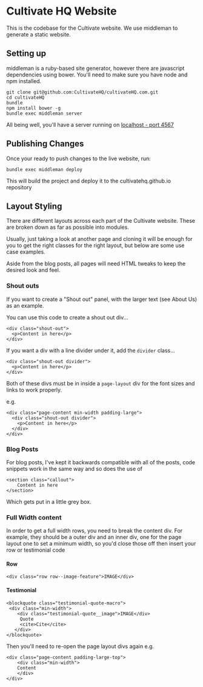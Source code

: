 # Cultivate HQ Website

This is the codebase for the Cultivate website. We use middleman to generate a static website.

## Setting up

middleman is a ruby-based site generator, however there are javascript dependencies using bower.
You'll need to make sure you have node and npm installed.

    git clone git@github.com:CultivateHQ/cultivateHQ.com.git
    cd cultivateHQ
    bundle
    npm install bower -g
    bundle exec middleman server

All being well, you'll have a server running on [localhost - port 4567](http://0.0.0.0:4567)

## Publishing Changes

Once your ready to push changes to the live website, run:

    bundle exec middleman deploy

This will build the project and deploy it to the cultivatehq.github.io repository


## Layout Styling

There are different layouts across each part of the Cultivate website. These are broken down as far as possible into modules.

Usually, just taking a look at another page and cloning it will be enough for you to get the right classes for the right layout, but below are some use case examples.

Aside from the blog posts, all pages will need HTML tweaks to keep the desired look and feel.

### Shout outs

If you want to create a "Shout out" panel, with the larger text (see About Us) as an example.

You can use this code to create a shout out div...

	<div class="shout-out">
      <p>Content in here</p>
    </div>
    
If you want a div with a line divider under it, add the `divider` class...

    <div class="shout-out divider">
      <p>Content in here</p>
    </div>
    
Both of these divs must be in inside a `page-layout` div for the font sizes and links to work properly.

e.g.

	<div class="page-content min-width padding-large">
	  <div class="shout-out divider">
        <p>Content in here</p>
      </div>
	</div>
	
### Blog Posts	

For blog posts, I've kept it backwards compatible with all of the posts, code snippets work in the same way and so does the use of 

	<section class="callout">
		Content in here
	</section>
	
Which gets put in a little grey box.

### Full Width content

In order to get a full width rows, you need to break the content div. For example, they should be a outer div and an inner div, one for the page layout one to set a minimum width, so you'd close those off then insert your row or testimonial code

#### Row

	<div class="row row--image-feature">IMAGE</div>
	
#### Testimonial
	<blockquote class="testimonial-quote-macro">
   	 <div class="min-width">
    	<div class="testimonial-quote__image">IMAGE</div>
     	 Quote
     	 <cite>Cite</cite>
   	   </div>
  	</blockquote>	
  	
 Then you'll need to re-open the page layout divs again e.g.
 
 	<div class="page-content padding-large-top">
    	<div class="min-width">
    	Content
    	</div>
    </div>
    
  	
       	
